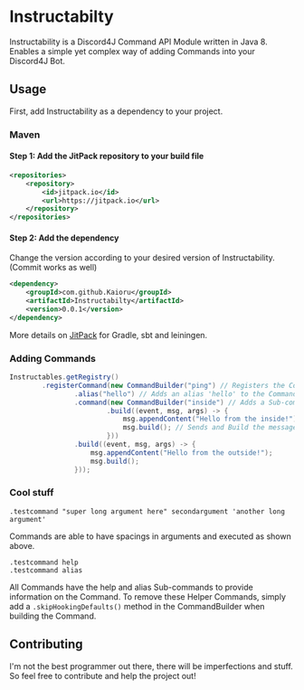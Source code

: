 # Instructabilty
Instructability is a Discord4J Command API Module written in Java 8.
Enables a simple yet complex way of adding Commands into your Discord4J Bot.

## Usage
First, add Instructability as a dependency to your project.
### Maven
#### Step 1: Add the JitPack repository to your build file
``` xml
<repositories>
	<repository>
	    <id>jitpack.io</id>
	    <url>https://jitpack.io</url>
	</repository>
</repositories>
```
#### Step 2: Add the dependency
Change the version according to your desired version of Instructability. (Commit works as well)
``` xml
<dependency>
    <groupId>com.github.Kaioru</groupId>
    <artifactId>Instructabilty</artifactId>
    <version>0.0.1</version>
</dependency>
```
More details on [JitPack](https://jitpack.io/#Kaioru/Instructabilty) for Gradle, sbt and leiningen.

### Adding Commands
``` java
Instructables.getRegistry()
		.registerCommand(new CommandBuilder("ping") // Registers the Command
				.alias("hello") // Adds an alias 'hello' to the Command
				.command(new CommandBuilder("inside") // Adds a Sub-command in the Command
						.build((event, msg, args) -> {
							msg.appendContent("Hello from the inside!");
							msg.build(); // Sends and Build the message
						}))
				.build((event, msg, args) -> {
					msg.appendContent("Hello from the outside!");
					msg.build();
				}));
```
### Cool stuff
```
.testcommand "super long argument here" secondargument 'another long argument'
```
Commands are able to have spacings in arguments and executed as shown above.
```
.testcommand help
.testcommand alias
```
All Commands have the help and alias Sub-commands to provide information on the Command.
To remove these Helper Commands, simply add a ```.skipHookingDefaults()``` method in the CommandBuilder when building the Command.

## Contributing
I'm not the best programmer out there, there will be imperfections and stuff.
So feel free to contribute and help the project out!
